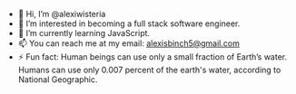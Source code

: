 - 👋 Hi, I’m @alexiwisteria
- 👀 I’m interested in becoming a full stack software engineer.
- 🌱 I’m currently learning JavaScript.
- 📫 You can reach me at my email: alexisbinch5@gmail.com 
- ⚡ Fun fact: Human beings can use only a small fraction of Earth’s water. Humans can use only 0.007 percent of the earth's water, according to National Geographic.

<!---
alexiwisteria/alexiwisteria is a ✨ special ✨ repository because its `README.md` (this file) appears on your GitHub profile.
You can click the Preview link to take a look at your changes.
--->
